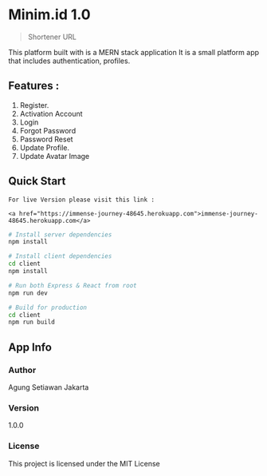 # Minim.id 1.0

> Shortener URL

This platform built with is a MERN stack application It is a small platform app that includes authentication, profiles.

## Features :

1. Register.
2. Activation Account
3. Login
4. Forgot Password
5. Password Reset
6. Update Profile.
7. Update Avatar Image

## Quick Start

```
For live Version please visit this link :

<a href="https://immense-journey-48645.herokuapp.com">immense-journey-48645.herokuapp.com</a>

```

```bash
# Install server dependencies
npm install

# Install client dependencies
cd client
npm install

# Run both Express & React from root
npm run dev

# Build for production
cd client
npm run build
```

## App Info

### Author

Agung Setiawan
Jakarta

### Version

1.0.0

### License

This project is licensed under the MIT License
